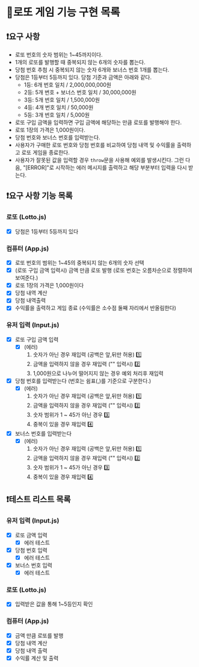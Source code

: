 # 🎱로또 게임 기능 구현 목록

## ❗요구 사항

- 로또 번호의 숫자 범위는 1~45까지이다.
- 1개의 로또를 발행할 때 중복되지 않는 6개의 숫자를 뽑는다.
- 당첨 번호 추첨 시 중복되지 않는 숫자 6개와 보너스 번호 1개를 뽑는다.
- 당첨은 1등부터 5등까지 있다. 당첨 기준과 금액은 아래와 같다.
  - 1등: 6개 번호 일치 / 2,000,000,000원
  - 2등: 5개 번호 + 보너스 번호 일치 / 30,000,000원
  - 3등: 5개 번호 일치 / 1,500,000원
  - 4등: 4개 번호 일치 / 50,000원
  - 5등: 3개 번호 일치 / 5,000원
- 로또 구입 금액을 입력하면 구입 금액에 해당하는 만큼 로또를 발행해야 한다.
- 로또 1장의 가격은 1,000원이다.
- 당첨 번호와 보너스 번호를 입력받는다.
- 사용자가 구매한 로또 번호와 당첨 번호를 비교하여 당첨 내역 및 수익률을 출력하고 로또 게임을 종료한다.
- 사용자가 잘못된 값을 입력할 경우 `throw`문을 사용해 예외를 발생시킨다. 그런 다음, "[ERROR]"로 시작하는 에러 메시지를 출력하고 해당 부분부터 입력을 다시 받는다.

## ❗요구 사항 기능 목록

### 로또 (Lotto.js)

- [x] 당첨은 1등부터 5등까지 있다

### 컴퓨터 (App.js)

- [x] 로또 번호의 범위는 1~45의 중복되지 않는 6개의 숫자 선택
- [x] (로또 구입 금액 입력시) 금액 만큼 로또 발행 (로또 번호는 오름차순으로 정렬하여 보여준다.)
- [x] 로또 1장의 가격은 1,000원이다
- [x] 당첨 내역 계산
- [x] 당첨 내역출력
- [x] 수익률을 출력하고 게임 종료 (수익률은 소수점 둘째 자리에서 반올림한다)

### 유저 입력 (Input.js)

- [x] 로또 구입 금액 입력
  - [x] (에러) 
    1. 숫자가 아닌 경우 재입력 (공백은 앞,뒤만 허용) 1️⃣
    2. 금액을 입력하지 않을 경우 재입력 ("" 입력시) 2️⃣
    3. 1,000원으로 나누어 떨어지지 않는 경우 예외 처리후 재입력
- [x] 당첨 번호를 입력받는다 (번호는 쉼표(,)를 기준으로 구분한다.)
  - [x] (에러) 
    1. 숫자가 아닌 경우 재입력 (공백은 앞,뒤만 허용) 1️⃣
    2. 금액을 입력하지 않을 경우 재입력 ("" 입력시) 2️⃣
    3. 숫자 범위가 1 ~ 45가 아닌 경우 3️⃣
    4. 중복이 있을 경우 재입력 4️⃣
- [x] 보너스 번호를 입력받는다
  - [x] (에러)
    1. 숫자가 아닌 경우 재입력 (공백은 앞,뒤만 허용) 1️⃣
    2. 금액을 입력하지 않을 경우 재입력 ("" 입력시) 2️⃣
    3. 숫자 범위가 1 ~ 45가 아닌 경우 3️⃣
    4. 중복이 있을 경우 재입력 4️⃣

## ❗테스트 리스트 목록

### 유저 입력 (Input.js)

- [x] 로또 금액 입력
  - [x] 에러 테스트
- [x] 당첨 번호 입력
  - [x] 에러 테스트
- [x] 보너스 번호 입력
  - [x] 에러 테스트

### 로또 (Lotto.js)

- [x] 입력받은 값을 통해 1~5등인지 확인

### 컴퓨터 (App.js)

- [x] 금액 만큼 로또를 발행
- [x] 당첨 내역 계산
- [x] 당첨 내역 출력
- [x] 수익률 계산 및 출력